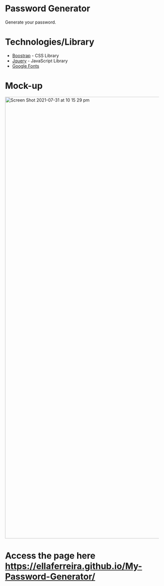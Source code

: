 # Password Generator

Generate your password.


# Technologies/Library

- [Boostrap](https://getbootstrap.com/) - CSS Library
- [Jquery](https://jquery.com/) - JavaScript Library 
- [Google Fonts](https://fonts.google.com/)

# Mock-up


<img width="1440" alt="Screen Shot 2021-07-31 at 10 15 29 pm" src="https://user-images.githubusercontent.com/84433857/127739561-e0349ceb-a969-43f2-b82a-270f80f041b4.png">

# Access the page here https://ellaferreira.github.io/My-Password-Generator/

